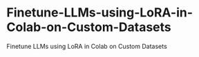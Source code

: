 # Finetune-LLMs-using-LoRA-in-Colab-on-Custom-Datasets
Finetune LLMs using LoRA in Colab on Custom Datasets
